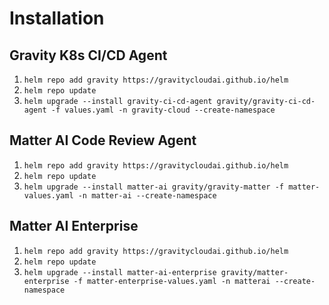 # Installation

## Gravity K8s CI/CD Agent

1. `helm repo add gravity https://gravitycloudai.github.io/helm`
2. `helm repo update`
3. `helm upgrade --install gravity-ci-cd-agent gravity/gravity-ci-cd-agent -f values.yaml -n gravity-cloud --create-namespace`

## Matter AI Code Review Agent

1. `helm repo add gravity https://gravitycloudai.github.io/helm`
2. `helm repo update`
3. `helm upgrade --install matter-ai gravity/gravity-matter -f matter-values.yaml -n matter-ai --create-namespace`

## Matter AI Enterprise

1. `helm repo add gravity https://gravitycloudai.github.io/helm`
2. `helm repo update`
3. `helm upgrade --install matter-ai-enterprise gravity/matter-enterprise -f matter-enterprise-values.yaml -n matterai --create-namespace`